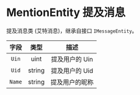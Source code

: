 # MentionEntity 提及消息

提及消息类 (艾特消息)，继承自接口 `IMessageEntity`。

|  字段  |  类型  |      描述      |
| :----: | :----: | :------------: |
| `Uin`  |  uint  | 提及用户的 Uin |
| `Uid`  | string | 提及用户的 Uid |
| `Name` | string | 提及用户的昵称 |
